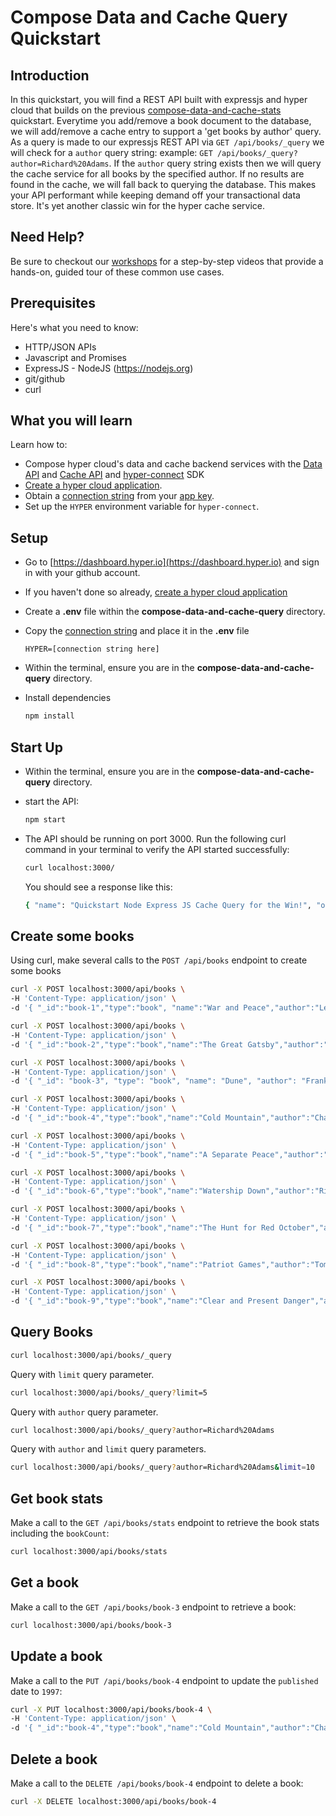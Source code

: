 # Compose Data and Cache Query Quickstart

## Introduction

In this quickstart, you will find a REST API built with expressjs and hyper cloud that builds on the previous [compose-data-and-cache-stats](../compose-data-and-cache-stats) quickstart.  Everytime you add/remove a book document to the database, we will add/remove a cache entry to support a 'get books by author' query.  As a query is made to our expressjs REST API via `GET /api/books/_query` we will check for a `author` query string: example:  `GET /api/books/_query?author=Richard%20Adams`.  If the `author` query string exists then we will query the cache service for all books by the specified author.  If no results are found in the cache, we will fall back to querying the database.  This makes your API performant while keeping demand off your transactional data store. It's yet another classic win for the hyper cache service. 

## Need Help?

Be sure to checkout our [workshops](https://github.com/hyper63/workshops-expressjs) for a step-by-step videos that provide a hands-on, guided tour of these common use cases. 

## Prerequisites

Here's what you need to know:

- HTTP/JSON APIs
- Javascript and Promises
- ExpressJS - NodeJS (https://nodejs.org)
- git/github
- curl

## What you will learn

Learn how to:

- Compose hyper cloud's data and cache backend services with the [Data API](https://docs.hyper.io/cloud/data-api) and [Cache API](https://docs.hyper.io/cloud/cache-api) and [hyper-connect](https://docs.hyper.io/cloud/hyper-connect) SDK 
- [Create a hyper cloud application](https://docs.hyper.io/cloud/applications#zl-creating-a-new-hyper-application).
- Obtain a [connection string](https://docs.hyper.io/cloud/app-keys#6s-copying-the-key-secret-and-connection-string) from your [app key](https://docs.hyper.io/cloud/app-keys).
- Set up the `HYPER` environment variable for `hyper-connect`.

## Setup


- Go to [https://dashboard.hyper.io](https://dashboard.hyper.io) and sign in with your github account.
- If you haven't done so already, [create a hyper cloud application](https://docs.hyper.io/cloud/applications#zl-creating-a-new-hyper-application)
- Create a **.env** file within the **compose-data-and-cache-query** directory.
- Copy the [connection string](https://docs.hyper.io/cloud/app-keys#6s-copying-the-key-secret-and-connection-string) and place it in the **.env** file

    ```
    HYPER=[connection string here]
    ```

- Within the terminal, ensure you are in the **compose-data-and-cache-query** directory.
- Install dependencies 

    ```sh
    npm install
    ```

## Start Up

- Within the terminal, ensure you are in the **compose-data-and-cache-query** directory.
- start the API:

    ```sh
    npm start
    ```

- The API should be running on port 3000.  Run the following curl command in your terminal to verify the API started successfully:

    ```sh
    curl localhost:3000/
    ```

    You should see a response like this:

    ```sh
    { "name": "Quickstart Node Express JS Cache Query for the Win!", "ok": true }
    ```

## Create some books

Using curl, make several calls to the `POST /api/books` endpoint to create some books

```sh
curl -X POST localhost:3000/api/books \
-H 'Content-Type: application/json' \
-d '{ "_id":"book-1","type":"book", "name":"War and Peace","author":"Leo Tolstoy","published":"1869" }'
```

```sh
curl -X POST localhost:3000/api/books \
-H 'Content-Type: application/json' \
-d '{ "_id":"book-2","type":"book","name":"The Great Gatsby","author":"F. Scott Fitzgerald","published":"1925" }'
```

```sh
curl -X POST localhost:3000/api/books \
-H 'Content-Type: application/json' \
-d '{ "_id": "book-3", "type": "book", "name": "Dune", "author": "Frank Herbert", "published": "1965" }'
```

```sh
curl -X POST localhost:3000/api/books \
-H 'Content-Type: application/json' \
-d '{ "_id":"book-4","type":"book","name":"Cold Mountain","author":"Charles Frazier","published":"1998" }'
```

```sh
curl -X POST localhost:3000/api/books \
-H 'Content-Type: application/json' \
-d '{ "_id":"book-5","type":"book","name":"A Separate Peace","author":"John Knowles","published":"1965" }'
```

```sh
curl -X POST localhost:3000/api/books \
-H 'Content-Type: application/json' \
-d '{ "_id":"book-6","type":"book","name":"Watership Down","author":"Richard Adams","published":"1972" }'
```

```sh
curl -X POST localhost:3000/api/books \
-H 'Content-Type: application/json' \
-d '{ "_id":"book-7","type":"book","name":"The Hunt for Red October","author":"Tom Clancy","published":"1984" }'
```

```sh
curl -X POST localhost:3000/api/books \
-H 'Content-Type: application/json' \
-d '{ "_id":"book-8","type":"book","name":"Patriot Games","author":"Tom Clancy","published":"1987" }'
```

```sh
curl -X POST localhost:3000/api/books \
-H 'Content-Type: application/json' \
-d '{ "_id":"book-9","type":"book","name":"Clear and Present Danger","author":"Tom Clancy","published":"1989" }'
```

## Query Books

```sh
curl localhost:3000/api/books/_query
```

Query with `limit` query parameter.

```sh
curl localhost:3000/api/books/_query?limit=5
```

Query with `author`  query parameter.

```sh
curl localhost:3000/api/books/_query?author=Richard%20Adams
```

Query with `author` and `limit` query parameters.

```sh
curl localhost:3000/api/books/_query?author=Richard%20Adams&limit=10
```

## Get book stats 

Make a call to the `GET /api/books/stats` endpoint to retrieve the book stats including the `bookCount`:

```sh
curl localhost:3000/api/books/stats
```

## Get a book

Make a call to the `GET /api/books/book-3` endpoint to retrieve a book:

```sh
curl localhost:3000/api/books/book-3 
```

## Update a book

Make a call to the `PUT /api/books/book-4` endpoint to update the `published` date to `1997`:

```sh
curl -X PUT localhost:3000/api/books/book-4 \ 
-H 'Content-Type: application/json' \
-d '{ "_id":"book-4","type":"book","name":"Cold Mountain","author":"Charles Frazier","published":"1997" }'
```

## Delete a book

Make a call to the `DELETE /api/books/book-4` endpoint to delete a book:

```sh
curl -X DELETE localhost:3000/api/books/book-4
